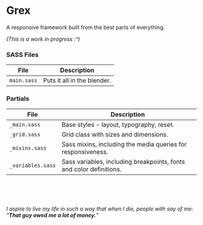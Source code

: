 Grex
====
A responsive framework built from the best parts of everything.

_(This is a work in progress :^)_

### SASS Files

| File | Description |
| ---- | ----------- |
| `main.sass` | Puts it all in the blender. |

### Partials

| File | Description |
| ---- | ----------- |
| `_main.sass` | Base styles - layout, typography, reset. |
| `_grid.sass` | Grid class with sizes and dimensions. |
| `_mixins.sass` | Sass mixins, including the media queries for responsiveness. |
| `_variables.sass` | Sass variables, including breakpoints, fonts and color definitions. |
<br />
<br />
<br />

_I aspire to live my life in such a way that when I die, people with say of me: "<b>That guy owed me a lot of money.</b>"_
